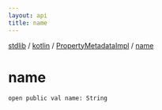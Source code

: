 ```yaml
---
layout: api
title: name
---
```

[stdlib](../../index.md) / [kotlin](../index.md) / [PropertyMetadataImpl](index.md) / [name](name.md)

# name

```
open public val name: String
```
